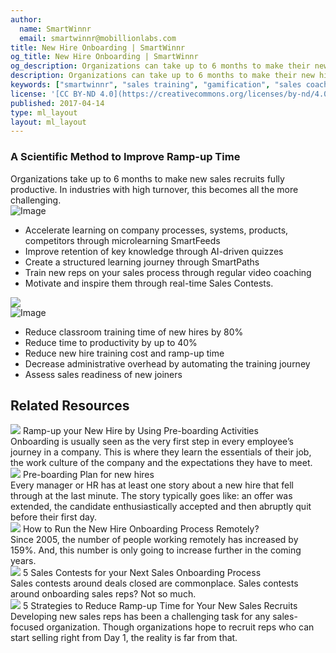 ```yaml
---
author:
  name: SmartWinnr
  email: smartwinnr@mobillionlabs.com
title: New Hire Onboarding | SmartWinnr
og_title: New Hire Onboarding | SmartWinnr
og_description: Organizations can take up to 6 months to make their new hires fully productive. SmartWinnr reduces ramp up time by 50% while keeping the new hires engaged and motivated
description: Organizations can take up to 6 months to make their new hires fully productive. SmartWinnr reduces ramp up time by 50% while keeping the new hires engaged and motivated
keywords: ["smartwinnr", "sales training", "gamification", "sales coaching", "sales performance", "sales enablement", "solutions", "new product launch", "new offer launch", "new service launch", "train partners", "train distributors", "onboarding", "pre-boarding", "reduce ramp up time"]
license: '[CC BY-ND 4.0](https://creativecommons.org/licenses/by-nd/4.0)'
published: 2017-04-14
type: ml_layout
layout: ml_layout
---
```


<section class="">
  <div class="ml_no_padding_bottom50 ml_yellow_bg_gradient">
    <div class="row ml-padding-bottom10">
      <h3 class="ml-margin-top-sections">A Scientific Method to Improve Ramp-up Time</h3>
      <div class="ml_text_12">Organizations take up to 6 months to make new sales recruits fully productive. In industries with high turnover, this becomes all the more challenging.</div>
    </div>
    <div class="row ml_div_contents_in_center">
      <div class="col-lg-6 col-md-12 col-sm-12 col-xs-12 text-center padding0 ml_zindex1">
        <img class="ml-image ml-margin-bottom0" alt="Image" src="https://d2htycb3ayzv6u.cloudfront.net/Images_2020-03-23_09_45/new-hire-onboarding_krfm8c.png"/>
      </div>
      <div class="col-lg-6 col-md-12 col-sm-12 col-xs-12">
        <ul class="ml-margin-top30 ml_font_1 ml_ul_tick">
          <li class="ml-margin-top10">Accelerate learning on company processes, systems, products, competitors through microlearning SmartFeeds</li>
          <li class="ml-margin-top10">Improve retention of key knowledge through AI-driven quizzes</li>
          <li class="ml-margin-top10">Create a structured learning journey through SmartPaths</li>
          <li class="ml-margin-top10">Train new reps on your sales process through regular video coaching</li>
          <li class="ml-margin-top10">Motivate and inspire them through real-time Sales Contests.</li>
        </ul>
      </div>
    </div>
  </div>
  <img class="swoop" src="/images/swoop_mask.min.svg">
</section>

<section>
  <div class="row ml_no_padding_left50 ml-background-white ml_div_contents_in_center">
    <div class="col-lg-8 col-md-12 col-sm-12 col-xs-12 text-center padding0">
      <img class="ml-image" alt="Image" src="https://d2htycb3ayzv6u.cloudfront.net/Images_2020-03-23_09_45/onboarding_ldbhff.png"/>
    </div>
    <div class="col-lg-4 col-md-12 col-sm-12 col-xs-12">
      <ul class="ml-margin-top30 ml_font_1 ml_ul_tick">
        <li class="ml-margin-top10">Reduce classroom training time of new hires by 80%</li>
        <li class="ml-margin-top10">Reduce time to productivity by up to 40%</li>
        <li class="ml-margin-top10">Reduce new hire training cost and ramp-up time</li>
        <li class="ml-margin-top10">Decrease administrative overhead by automating the training journey</li>
        <li class="ml-margin-top10">Assess sales readiness of new joiners</li>
      </ul>
    </div>
  </div>
</section>

<div class="row ml-margin0 padding50">
  <h2 class="text-center">Related Resources</h2>
  <div class="ml_slider_related_blogs">
    <div class="waterfall__item" onclick="location.href='https://www.smartwinnr.com/post/ramp-up-new-hire-with-preboarding-activities/';">
      <div class="card post post-summary reveal enter">
        <div class="card-header postinfo">
          <img src="/images/10. ramp up your new hire by using pre-boarding activities.png">
          <span class="card-title ml-margin-bottom0">
            <a class="ml-margin-bottom0">Ramp-up your New Hire by Using Pre-boarding Activities</a>
          </span>
        </div>
        <div class="card-content">
          <article class="article">
            Onboarding is usually seen as the very first step in every employee’s journey in a company. This is where they learn the essentials of their job, the work culture of the company and the expectations they have to meet.
          </article>
        </div>
      </div>
    </div>
    <div class="waterfall__item" onclick="location.href='https://www.smartwinnr.com/post/pre-boarding-plan-for-new-hires/';">
      <div class="card post post-summary reveal enter">
        <div class="card-header postinfo">
          <img src="/images/blog-47/47.pre-boarding-plan-for-new-hires.jpg">
          <span class="card-title ml-margin-bottom0">
            <a class="ml-margin-bottom0">Pre-boarding Plan for new hires</a>
          </span>
        </div>
        <div class="card-content">
          <article class="article">
            Every manager or HR has at least one story about a new hire that fell through at the last minute. The story typically goes like: an offer was extended, the candidate enthusiastically accepted and then abruptly quit before their first day.
          </article>
        </div>
      </div>
    </div>
    <div class="waterfall__item" onclick="location.href='https://www.smartwinnr.com/post/how-to-run-the-new-hire-onboarding-process-remotely/';">
      <div class="card post post-summary reveal enter">
        <div class="card-header postinfo">
          <img src="/images/78.how-to-run-the-new-hire-onboarding-process-remotely.jpg">
          <span class="card-title ml-margin-bottom0">
            <a class="ml-margin-bottom0">How to Run the New Hire Onboarding Process Remotely?</a>
          </span>
        </div>
        <div class="card-content">
          <article class="article">
            Since 2005, the number of people working remotely has increased by 159%. And, this number is only going to increase further in the coming years.
          </article>
        </div>
      </div>
    </div>
    <div class="waterfall__item" onclick="location.href='https://www.smartwinnr.com/post/5-sales-contests-for-your-next-sales-onboarding-process/';">
      <div class="card post post-summary reveal enter">
        <div class="card-header postinfo">
          <img src="/images/blog-68/68.5-sales-contests-for-your-next-sales-onboarding-process.jpg">
          <span class="card-title ml-margin-bottom0">
            <a class="ml-margin-bottom0">5 Sales Contests for your Next Sales Onboarding Process</a>
          </span>
        </div>
        <div class="card-content">
          <article class="article">
            Sales contests around deals closed are commonplace. Sales contests around onboarding sales reps? Not so much.
          </article>
        </div>
      </div>
    </div>
    <div class="waterfall__item" onclick="location.href='https://www.smartwinnr.com/post/2016/09/reduce-ramp-up-time-for-new-sales/';">
      <div class="card post post-summary reveal enter">
        <div class="card-header postinfo">
          <img src="/images/blog4.png">
          <span class="card-title ml-margin-bottom0">
            <a class="ml-margin-bottom0">5 Strategies to Reduce Ramp-up Time for Your New Sales Recruits</a>
          </span>
        </div>
        <div class="card-content">
          <article class="article">
            Developing new sales reps has been a challenging task for any sales-focused organization. Though organizations hope to recruit reps who can start selling right from Day 1, the reality is far from that.
          </article>
        </div>
      </div>
    </div>
  </div>
</div>